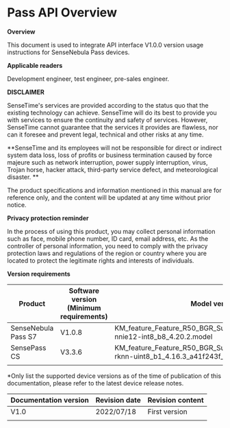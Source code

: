 # Pass API Overview 

**Overview**

This document is used to integrate API interface V1.0.0 version usage instructions for SenseNebula Pass devices.

**Applicable readers**

Development engineer, test engineer, pre-sales engineer.

**DISCLAIMER**

SenseTime's services are provided according to the status quo that the existing technology can achieve. SenseTime will do its best to provide you with services to ensure the continuity and safety of services. However, SenseTime cannot guarantee that the services it provides are flawless, nor can it foresee and prevent legal, technical and other risks at any time.

**SenseTime and its employees will not be responsible for direct or indirect system data loss, loss of profits or business termination caused by force majeure such as network interruption, power supply interruption, virus, Trojan horse, hacker attack, third-party service defect, and meteorological disaster. **

The product specifications and information mentioned in this manual are for reference only, and the content will be updated at any time without prior notice.

**Privacy protection reminder**

In the process of using this product, you may collect personal information such as face, mobile phone number, ID card, email address, etc. As the controller of personal information, you need to comply with the privacy protection laws and regulations of the region or country where you are located to protect the legitimate rights and interests of individuals.

**Version requirements**

| **Product**         | Software version (Minimum requirements) | **Model version**                                            |
| ------------------- | ---------------- | ------------------------------------------------------------ |
| SenseNebula Pass S7 | V1.0.8           | KM_feature_Feature_R50_BGR_Surveillance_nnie_nart_hisvp-nnie12-int8_b8_4.20.2.model |
| SensePass CS        | V3.3.6           | KM_feature_Feature_R50_BGR_Surveillance_rv0522_nart_rv-rknn-uint8_b1_4.16.3_a41f243f_20210607.model |
|                     |                  |                                                              |

*Only list the supported device versions as of the time of publication of this documentation, please refer to the latest device release notes.

| **Documentation version** | **Revision date** | **Revision content** |
| ------------------------- | ----------------- | -------------------- |
| V1.0                      | 2022/07/18        | First version        |
|                           |                   |                      |


